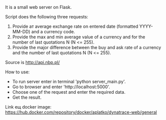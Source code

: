 It is a small web server on Flask.

Script does the following three requests:

1. Provide aт average exchange rate on entered date (formatted YYYY-MM-DD) and a currency code.
2. Provide the max and min average value of a currency and for the number of last quotations N (N <= 255).
3. Provide the major difference between the buy and ask rate of a currency and the number of last quotations N (N <= 255).

Source is http://api.nbp.pl/

How to use:

- To run server enter in terminal 'python server_main.py'.
- Go to browser and enter 'http://localhost:5000'.
- Choose one of the request and enter the required data.
- Get the result.


Link ещ docker image: https://hub.docker.com/repository/docker/aplatko/dynatrace-web/general

